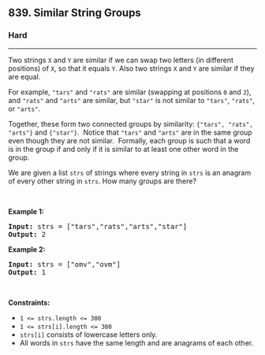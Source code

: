<h2>839. Similar String Groups</h2><h3>Hard</h3><hr>

<div class="content__u3I1 question-content__JfgR"><div><p>Two strings <code>X</code>&nbsp;and <code>Y</code>&nbsp;are similar if we can swap two letters (in different positions) of <code>X</code>, so that&nbsp;it equals <code>Y</code>. Also two strings <code>X</code> and <code>Y</code> are similar if they are equal.</p>

<p>For example, <code>"tars"</code>&nbsp;and <code>"rats"</code>&nbsp;are similar (swapping at positions <code>0</code> and <code>2</code>), and <code>"rats"</code> and <code>"arts"</code> are similar, but <code>"star"</code> is not similar to <code>"tars"</code>, <code>"rats"</code>, or <code>"arts"</code>.</p>

<p>Together, these form two connected groups by similarity: <code>{"tars", "rats", "arts"}</code> and <code>{"star"}</code>.&nbsp; Notice that <code>"tars"</code> and <code>"arts"</code> are in the same group even though they are not similar.&nbsp; Formally, each group is such that a word is in the group if and only if it is similar to at least one other word in the group.</p>

<p>We are given a list <code>strs</code> of strings where every string in <code>strs</code> is an anagram of every other string in <code>strs</code>. How many groups are there?</p>

<p>&nbsp;</p>
<p><strong>Example 1:</strong></p>

<pre><strong>Input:</strong> strs = ["tars","rats","arts","star"]
<strong>Output:</strong> 2
</pre>

<p><strong>Example 2:</strong></p>

<pre><strong>Input:</strong> strs = ["omv","ovm"]
<strong>Output:</strong> 1
</pre>

<p>&nbsp;</p>
<p><strong>Constraints:</strong></p>

<ul>
	<li><code>1 &lt;= strs.length &lt;= 300</code></li>
	<li><code>1 &lt;= strs[i].length &lt;= 300</code></li>
	<li><code>strs[i]</code> consists of lowercase letters only.</li>
	<li>All words in <code>strs</code> have the same length and are anagrams of each other.</li>
</ul>
</div></div>
